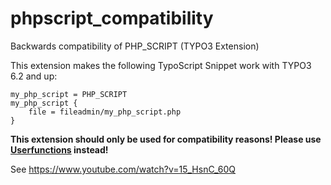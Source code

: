 # phpscript_compatibility
Backwards compatibility of PHP_SCRIPT (TYPO3 Extension)

This extension makes the following TypoScript Snippet work with TYPO3 6.2 and up:

```
my_php_script = PHP_SCRIPT
my_php_script {
    file = fileadmin/my_php_script.php
}
```

**This extension should only be used for compatibility reasons! Please use [Userfunctions](https://docs.typo3.org/typo3cms/TyposcriptReference/ContentObjects/UserAndUserInt/Index.html) instead!**


See https://www.youtube.com/watch?v=15_HsnC_60Q
